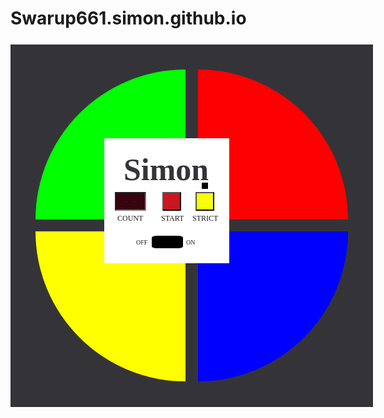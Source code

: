 # Swarup661.simon.github.io
<!DOCTYPE html>
<html>
<head>
<style>
html, body {
	background-image: url("retina_wood.png");
	text-align: centre;
}
.out-circle{
	width: 500 ;
	height: 500 ;
	background-color: #343438;
	position:relative;
	border-radius: 290 ;
	padding: 40 ;
	border: 1  solid #444;
	margin: 5% auto;
}
.out-circle .green{
	position: relative;
	top: 0;
	left: 0;
	background-color: #00ff00;
	width: 240 ;
	height: 240 ;
	border-radius: 100% 0 0 0;
	display: inline-block;
	margin-right: 8 ;
	margin-bottom: 8 ;
}
.out-circle .red{
	position: relative;
	top: 0;
	right: 0;
	background-color: #ff0000;
	width: 240 ;
	height: 240 ;
	border-radius: 0 100% 0 0;
	display: inline-block;
	margin-left: 8 ;
	margin-bottom: 8 ;
}
.out-circle .yellow{
	position: relative;
	bottom: 0;
	left: 0;
	background-color: #ffff00;
	width: 240 ;
	height: 240 ;
	border-radius: 0 0 0 100%;
	display: inline-block;
	margin-right: 8 ;
	margin-top: 8 ;
}
.out-circle .blue{
	position: relative;
	bottom: 0;
	right: 0;
	background-color: #0000ff;
	width: 240 ;
	height: 240 ;
	border-radius: 0 0 100% 0;
	display: inline-block;
	margin-left: 8 ;
	margin-top: 8 ;
}
.out-circle .game-out-circle{
	height: 200 ;
	width: 200 ;
	border: 40  solid #343438;
	border-radius: 160 ;
	position: absolute;
	left: 150 ;
	top: 150 ;
	background-color: white;
}
.out-circle .game-in-circle{
	height: 148 ;
	width: 148 ;
	border-radius: 74 ;
	position: relative;
	left: 16 ;
	top: 16 ;
	background-color: white;
}
.out-circle .game-in-circle .game-name{
	color: #343438;
	font-family: Alfa Slab One;
	font-size: 50;
	font-weight: bold;
	position: relative;
	top: 5 ;
	left: 15 ;
}
.out-circle .game-in-circle .count{
	width: 50 ;
	height: 30 ;
	padding: 10 ;
	text-align: center;
	border: 1  solid #343438;
	border-radius: 7 ;
	font-size: small;
	color: maroon;
	top: 70 ;
	left: 1 ;
	position: absolute;
	background-color: #370410;
	font-family: VT323;
}
input:hover, input:focus{
	outline: none;
	box-shadow: none;
}
.out-circle .game-in-circle .start{
	position: absolute;
	width: 30 ;
	height: 30 ;
	border: 4  solid #343438;
	border-radius: 17 ; 
	top: 70 ;
	left: 77 ;
	background-color: #CB151F;
}
inout:hover, input:focus{
	outline: none;
	box-shadow: none;
}
.out-circle .game-in-circle .strict{
	position: absolute;
	width: 30 ;
	height: 30 ;
	border: 4  solid #343438;
	border-radius: 17 ;
	top: 70 ;
	left: 130 ;
	background-color: #F9FF02;
}
.out-circle .game-in-circle .strict-indicator{
	position: absolute;
	width: 10 ;
	height: 10 ;
	border: none;
	border-radius: 5 ;
	top: 55 ;
	left: 140 ;
	background-color: black;
}
.out-circle .game-in-circle .toogle-button{
	position: absolute;	
	width: 50 ;
	height: 20 ;
	padding: none;
	border: none;
	border-radius: 15% 15% 15% 15%;
	top: 140 ;
	left: 60 ;
	background: black;
}
.out-circle .game-in-circle .text-name .text-count{
	position: absolute;
	top: 105 ;
	left: 5 ;
	font-family: oswald;
	font-size: 12;
}
.out-circle .game-in-circle .text-name .text-start{
	position: absolute;
	top: 105 ;
	left: 75 ;
	font-family: oswald;
	font-size:12;
}
.out-circle .game-in-circle .text-name .text-strict{
	position: absolute;
	top: 105 ;
	left: 125 ;
	font-family: oswald;
	font-size:12;
}
.out-circle .game-in-circle .text-name .toogle-button-off{
	position: absolute;
	top: 145 ;
	left: 35 ;
	font-family: oswald;
	font-size: 10;
}
.out-circle .game-in-circle .text-name .toogle-button-on{
	position: absolute;
	top: 145 ;
	left: 115 ;
	font-family: oswald;
	font-size: 10;
}
</style>
</head>
<body>
<div class="out-circle">
<div id="green" class="green"></div>
<div id="red" class="red"></div>
<div id="yellow" class="yellow"></div>
<div id="blue" class="blue"></div>
<div class="game-out-circle">
<div class="game-in-circle">
<span class="game-name">Simon</span>
<input class="count" id="count" name="count" type="text" value="-   -" />
<button class="start" id="start" name="start" type="button"></button>
<button class="strict" id="strict" name="strict" type="button"></button>
<input class="strict-indicator" id="strict-indicator" name="strict-indicator" type="text"/>
<button class="toogle-button" id="toogole-button" name="toogle-button" type="button"></button>
<div class="text-name"> 
<span class="text-count">COUNT</span>
<span class="text-start">  START</span>
<span class="text-strict">STRICT</span>
<span class="toogle-button-off">OFF</span>
<span class="toogle-button-on">ON</span>
</div>
</div>
</div>
</div>
<body>
</html>
